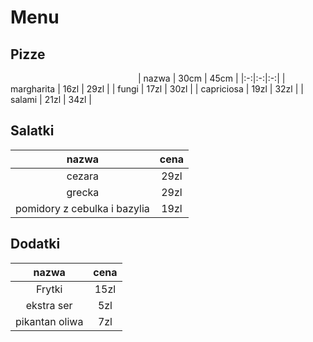 # Menu

## Pizze
<img scr = "img/ai-generated-8711272_640.jpg" width = 200>
| nazwa | 30cm | 45cm |
|:-:|:-:|:-:|
| margharita | 16zl | 29zl |
| fungi | 17zl | 30zl |
| capriciosa | 19zl | 32zl |
| salami | 21zl | 34zl |

## Salatki

| nazwa | cena |
| :-: | :-:|
| cezara | 29zl |
| grecka | 29zl |
| pomidory z cebulka i bazylia | 19zl |

## Dodatki

| nazwa | cena |
| :-: | :-:|
| Frytki | 15zl |
| ekstra ser | 5zl |
| pikantan oliwa | 7zl |

